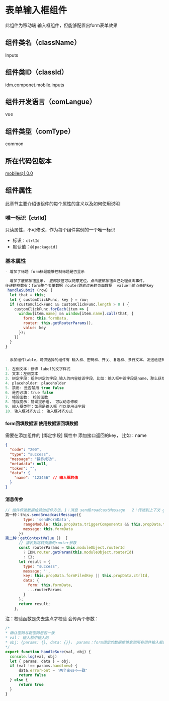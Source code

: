 # 表单输入框组件
此组件为移动端 输入框组件，但能够配置出form表单效果
## 组件类名（className）
Inputs
## 组件类ID（classId）
idm.componet.mobile.inputs
## 组件开发语言（comLangue）
vue
## 组件类型（comType）
common
## 所在代码包版本
mobile@1.0.0
## 组件属性
此章节主要介绍该组件的每个属性的含义以及如何使用说明
### 唯一标识【ctrlId】
只读属性，不可修改，作为每个组件实例的一个唯一标识
- 标识：`ctrlId`
- 默认值：`@[packageid]`
### 基本属性


```js
- 增加了标题 form标题能够控制标题是否显示

- 增加了底部按钮显示， 底部按钮可以随意定位，点击底部按钮自己处理点击事件，
传递的参数有：form整个表单数据 router跳转过来的页面数据  value当前点击的key
 handleSubmit (row) {
  let that = this;
  let { customClickFunc, key } = row;
  if (customClickFunc && customClickFunc.length > 0 ) {
    customClickFunc.forEach(item => {
      window[item.name] && window[item.name].call(that, {
        form: this.formData,
        router: this.getRouterParams(),
        value: key
      });
    })
  }
}
```

```js

- 添加组件table，可供选择的组件有 输入框、密码框、开关、复选框、多行文本、发送验证码

1. 左侧文本：修饰 label的文字样式
2. 文本：左侧文本
3. 绑定字段：组件绑定的字段,输入的内容给该字段，比如：输入框中该字段是name，那么获取到数据就是 name:xxx
4. placeholder: placeholder
5. 禁用: 是否禁用 true false
6. 是否必填：true false
7. 校验函数： 检验函数
8. 错误提示：错误提示语， 可以动态修改
9. 输入框类型：如果是输入框 可以使用该字段  
10. 输入框对齐方式： 输入框对齐方式

```


#### form回填数据源  使用数据源回填数据
需要在添加组件的 [绑定字段] 属性中 添加接口返回的key， 比如：name 
```json
{
  "code": "200",
  "type": "success",
  "message": "操作成功",
  "metadata": null,
  "token": "",
  "data": {
    "name": "123456" // 输入框的值
  }
}

```

#### 消息传参
```js
// 组件传递数据给其他组件方法、1：消息 sendBroadcastMessage   2：传递到上下文 getContextValue
第一种：this.sendBroadcastMessage({
        type: 'sendFormData',
        rangeModule: this.propData.triggerComponents && this.propData.triggerComponents.map(el => el.moduleId),
        message: this.formData
      })
第二种：getContextValue ()  {
      // 接收到跳转页面的router参数
      const routerParams = this.moduleObject.routerId
        ? IDM.router.getParam(this.moduleObject.routerId)
        : {};
      let result = {
        type: "success",
        message: '',
        key: this.propData.formFiledKey || this.propData.ctrlId,
        data: {
          form: this.formData,
          ...routerParams
        }
      };
      return result;
    },
```




注：校验函数是失去焦点才校验 会传两个参数： 

```js
/*
* 确认密码与新密码是否一致
* val： 输入框中输入的
* obj: {params: {}, data: {}}， params：form绑定的数据能够拿到所有组件输入框的内容  obj: 当前组件绑定的数据， 可以data.errorFont='' 修改错误提示语
*/
export function handleSure(val, obj) {
  console.log(val, obj)
  let { params, data } = obj;
  if (val !== params.handlnew) {
      data.errorFont = '两个密码不一致'
      return false
  } else {
      return true
  }
}
```

